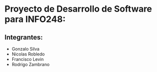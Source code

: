 # Proyecto de Desarrollo de Software para INFO248:

## Integrantes:
- Gonzalo Silva
- Nicolas Robledo
- Francisco Levin
- Rodrigo Zambrano
